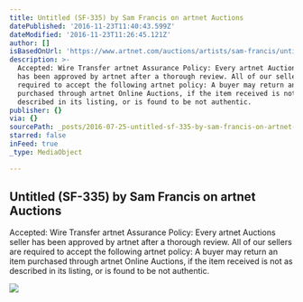 ```yaml
---
title: Untitled (SF-335) by Sam Francis on artnet Auctions
datePublished: '2016-11-23T11:40:43.599Z'
dateModified: '2016-11-23T11:26:45.121Z'
author: []
isBasedOnUrl: 'https://www.artnet.com/auctions/artists/sam-francis/untitled-sf-335'
description: >-
  Accepted: Wire Transfer artnet Assurance Policy: Every artnet Auctions seller
  has been approved by artnet after a thorough review. All of our sellers are
  required to accept the following artnet policy: A buyer may return an item
  purchased through artnet Online Auctions, if the item received is not as
  described in its listing, or is found to be not authentic.
publisher: {}
via: {}
sourcePath: _posts/2016-07-25-untitled-sf-335-by-sam-francis-on-artnet-auctions.md
starred: false
inFeed: true
_type: MediaObject

---
```

<article style=""><h1>Untitled (SF-335) by Sam Francis on artnet Auctions</h1><p>Accepted: Wire Transfer artnet Assurance Policy: Every artnet Auctions seller has been approved by artnet after a thorough review. All of our sellers are required to accept the following artnet policy: A buyer may return an item purchased through artnet Online Auctions, if the item received is not as described in its listing, or is found to be not authentic.</p><img src="https://images.artnet.com/aoa_lot_images/117788/sam-francis-untitled-sf-335-prints-and-multiples-lithograph.jpg" /></article>